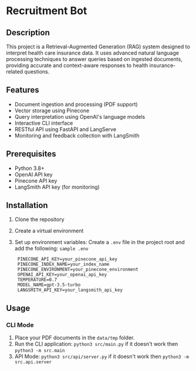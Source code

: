 # Recruitment Bot

## Description
This project is a Retrieval-Augmented Generation (RAG) system designed to interpret health care insurance data. It uses advanced natural language processing techniques to answer queries based on ingested documents, providing accurate and context-aware responses to health insurance-related questions.

## Features
- Document ingestion and processing (PDF support)
- Vector storage using Pinecone
- Query interpretation using OpenAI's language models
- Interactive CLI interface
- RESTful API using FastAPI and LangServe
- Monitoring and feedback collection with LangSmith

## Prerequisites
- Python 3.8+
- OpenAI API key
- Pinecone API key
- LangSmith API key (for monitoring)

## Installation

1. Clone the repository
2. Create a virtual environment
3. Set up environment variables:
Create a `.env` file in the project root and add the following:
```sample .env```

        PINECONE_API_KEY=your_pinecone_api_key  
        PINECONE_INDEX_NAME=your_index_name  
        PINECONE_ENVIRONMENT=your_pinecone_environment  
        OPENAI_API_KEY=your_openai_api_key  
        TEMPERATURE=0.7  
        MODEL_NAME=gpt-3.5-turbo  
        LANGSMITH_API_KEY=your_langsmith_api_key  
## Usage

### CLI Mode
1. Place your PDF documents in the `data/tmp` folder.
2. Run the CLI application:
```python3 src/main.py``` if it doesn't work then ```python3 -m src.main```
3. API Mode:
```python3 src/api/server.py``` if it doesn't work then ```python3 -m src.api.server```
